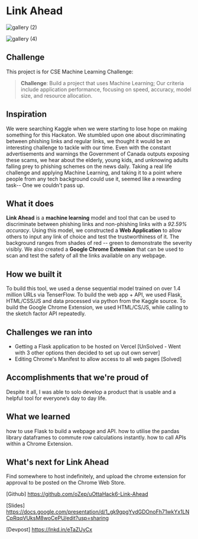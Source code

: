 # Link Ahead
![gallery (2)](https://github.com/oZep/uOttaHack6-Link-Ahead/assets/97713154/68dcb3f4-ef93-4a80-ac20-fa873ce24cf9)

![gallery (4)](https://github.com/oZep/uOttaHack6-Link-Ahead/assets/97713154/994e8e9b-8e0d-49a2-8b72-09b6865e0dc4)


## Challenge
This project is for CSE Machine Learning Challenge:

> **Challenge**: Build a project that uses Machine Learning; Our criteria include application performance, focusing on speed, accuracy, model size, and resource allocation.

## Inspiration
We were searching Kaggle when we were starting to lose hope on making something for this Hackaton. We stumbled upon one about discriminating between phishing links and regular links, we thought it would be an interesting challenge to tackle with our time. Even with the constant advertisements and warnings the Government of Canada outputs exposing these scams, we hear about the elderly, young kids, and unknowing adults falling prey to phishing schemes on the news daily. Taking a real life challenge and applying Machine Learning, and taking it to a point where people from any tech background could use it, seemed like a rewarding task-- One we couldn't pass up.

## What it does
**Link Ahead** is a **machine learning** model and tool that can be used to discriminate between phishing links and non-phishing links with a *92.59% accuracy*. Using this model, we constructed a **Web Application** to allow others to input any link of choice and test the trustworthiness of it. The background ranges from shades of red -- green to demonstrate the severity visibly. We also created a **Google Chrome Extension** that can be used to scan and test the safety of all the links available on any webpage.

## How we built it
To build this tool, we used a dense sequential model trained on over 1.4 million URLs via TenserFlow. To build the web app + API, we used Flask, HTML/CSS/JS and data processed via python from the Kaggle source. To build the Google Chrome Extension, we used HTML/CS/JS, while calling to the sketch factor API repeatedly.

## Challenges we ran into
- Getting a Flask application to be hosted on Vercel [UnSolved - Went with 3 other options then decided to set up out own server]
- Editing Chrome's Manifest to allow access to all web pages [Solved]

## Accomplishments that we're proud of
Despite it all, I was able to solo develop a product that is usable and a helpful tool for everyone’s day to day life.

## What we learned
how to use Flask to build a webpage and API. 
how to utilise the pandas library dataframes to commute row calculations instantly. 
how to call APIs within a Chrome Extension.

## What's next for Link Ahead
Find somewhere to host indefinitely, and upload the chrome extension for approval to be posted on the Chrome Web Store. 
  
[Github] https://github.com/oZep/uOttaHack6-Link-Ahead

[Slides] https://docs.google.com/presentation/d/1_gk9gpgYydGDOnoFh71wkYx1LNCpRqqVUksM8woCePU/edit?usp=sharing

[Devpost] https://lnkd.in/eTaZUyCx
